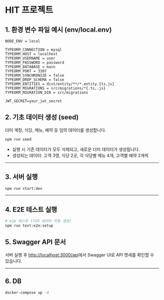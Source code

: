 # HIT 프로젝트

## 1. 환경 변수 파일 예시 (env/local.env)

```
NODE_ENV = local

TYPEORM_CONNECTION = mysql
TYPEORM_HOST = localhost
TYPEORM_USERNAME = user
TYPEORM_PASSWORD = password
TYPEORM_DATABASE = main
TYPEORM_PORT = 3307
TYPEORM_SYNCHRONIZE = false
TYPEORM_DROP_SCHEMA = false
TYPEORM_ENTITIES = dist/entity/**/*.entity.{ts,js}
TYPEORM_MIGRATIONS = src/migrations/*{.ts,.js}
TYPEORM_MIGRATION_DIR = src/migrations

JWT_SECRET=your_jwt_secret

```

## 2. 기초 데이터 생성 (seed)

더미 계정, 식당, 메뉴, 예약 등 임의 데이터를 생성합니다.

```bash
npm run seed
```

- 실행 시 기존 데이터가 모두 삭제되고, 새로운 더미 데이터가 생성됩니다.
- 생성되는 데이터: 고객 3명, 식당 2곳, 각 식당별 메뉴 4개, 고객별 예약 2개씩

---

## 3. 서버 실행

```bash
npm run start:dev

```

---

## 4. E2E 테스트 실행

```bash
# e2e 테스트 (더미 데이터 자동 생성)
npm run test:e2e:setup

```

## 5. Swagger API 문서

서버 실행 후 [http://localhost:3000/api](http://localhost:3000/api-docs)에서 Swagger UI로 API 명세를 확인할 수 있습니다.

---

## 6. DB

```bash
docker-compose up -d

```

